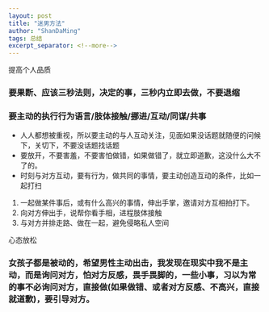 ```yaml
---
layout: post
title: "迷男方法"
author: "ShanDaMing"
tags: 总结
excerpt_separator: <!--more-->
---
```


<!--more-->

提高个人品质

### 要果断、应该三秒法则，决定的事，三秒内立即去做，不要退缩

### 要主动的执行行为语言/肢体接触/挪进/互动/同谋/共事
* 人人都想被重视，所以要主动的与人互动关注，见面如果没话题就随便的问候下，关切下，不要没话题找话题
* 要放开，不要害羞，不要害怕做错，如果做错了，就立即道歉，这没什么大不了的。
* 时刻与对方互动，要有行为，做共同的事情，要主动创造互动的条件，比如一起打扫
1. 一起做某件事后，或有什么高兴的事情，伸出手掌，邀请对方互相拍打下。
2. 向对方伸出手，说帮你看手相，进程肢体接触
3. 与对方并排走路、做在一起，避免侵略私人空间

心态放松


### 女孩子都是被动的，希望男性主动出击，我发现在现实中我不是主动，而是询问对方，怕对方反感，畏手畏脚的，一些小事，习以为常的事不必询问对方，直接做(如果做错、或者对方反感、不高兴，直接就道歉)，要引导对方。
